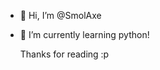 - 👋 Hi, I’m @SmolAxe
- 🌱 I’m currently learning python!

  Thanks for reading :p

<!---
SmolAxe/SmolAxe is a ✨ special ✨ repository because its `README.md` (this file) appears on your GitHub profile.
You can click the Preview link to take a look at your changes.
--->
